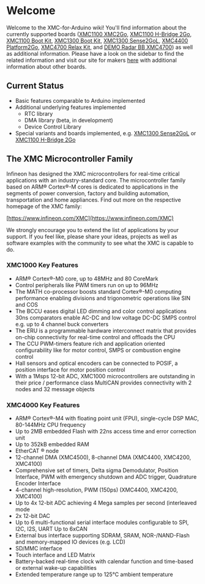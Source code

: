 # Welcome
Welcome to the XMC-for-Arduino wiki! You'll find information about the currently supported boards ([XMC1100 XMC2Go](https://github.com/Infineon/XMC-for-Arduino/wiki/XMC-2Go), [XMC1100 H-Bridge 2Go](https://github.com/Infineon/XMC-for-Arduino/wiki/XMC1100-H%E2%80%90Bridge-2Go), [XMC1100 Boot Kit](https://github.com/Infineon/XMC-for-Arduino/wiki/XMC1100-Boot-Kit), [XMC1300 Boot Kit](https://github.com/Infineon/XMC-for-Arduino/wiki/XMC1300-Boot-Kit), [XMC1300 Sense2GoL](https://github.com/Infineon/XMC-for-Arduino/wiki/XMC1300-Sense2GoL), [XMC4400 Platform2Go](https://github.com/Infineon/XMC-for-Arduino/wiki/XMC4400-Platform2Go),  [XMC4700 Relax Kit](https://github.com/Infineon/XMC-for-Arduino/wiki/XMC4700-Relax-Kit), and [DEMO Radar BB XMC4700](https://github.com/Infineon/XMC-for-Arduino/wiki/DEMO-Radar-BB-XMC4700)) as well as additional information. 
Please have a look on the sidebar to find the related information and visit our site for makers [here](www.infineon.com/4makers) with additional information about other boards.

## Current Status
* Basic features comparable to Arduino implemented
* Additional underlying features implemented
  - RTC library
  - DMA library (beta, in development)
  - Device Control Library
* Special variants and boards implemented, e.g. [XMC1300 Sense2GoL](https://github.com/Infineon/XMC-for-Arduino/wiki/XMC1300-Sense2GoL) or [XMC1100 H-Bridge 2Go](https://github.com/Infineon/XMC-for-Arduino/wiki/XMC1100-H%E2%80%90Bridge-2Go)

## The XMC Microcontroller Family
Infineon has designed the XMC microcontrollers for real-time critical applications with an industry-standard core. The microcontroller family based on ARM® Cortex®-M cores is dedicated to applications in the segments of power conversion, factory and building automation, transportation and home appliances. 
Find out more on the respective homepage of the XMC family:

[https://www.infineon.com/XMC](https://www.infineon.com/XMC)

We strongly encourage you to extend the list of applications by your support. If you feel like, please share your ideas, projects as well as software examples with the community to see what the XMC is capable to do.

### XMC1000 Key Features
* ARM® Cortex®-M0 core, up to 48MHz and 80 CoreMark
* Control peripherals like PWM timers run on up to 96MHz
* The MATH co-processor boosts standard Cortex®-M0 computing performance enabling divisions and trigonometric operations like SIN and COS
* The BCCU eases digital LED dimming and color control applications
30ns comparators enable AC-DC and low voltage DC-DC SMPS control e.g. up to 4 channel buck converters
* The ERU is a programmable hardware interconnect matrix that provides on-chip connectivity for real-time control and offloads the CPU
* The CCU PWM-timers feature rich and application oriented configurability like for motor control, SMPS or combustion engine control
* Hall sensors and optical encoders can be connected to POSIF, a position interface for motor position control
* With a 1Msps 12-bit ADC, XMC1000 microcontrollers are outstanding in their price / performance class
MultiCAN provides connectivity with 2 nodes and 32 message objects

### XMC4000 Key Features
* ARM® Cortex®-M4 with floating point unit (FPU), single-cycle DSP MAC, 80-144MHz CPU frequency
* Up to 2MB embedded Flash with 22ns access time and error correction unit
* Up to 352kB embedded RAM
* EtherCAT ® node
* 12-channel DMA (XMC4500), 8-channel DMA (XMC4400, XMC4200, XMC4100)
* Comprehensive set of timers, Delta sigma Demodulator, Position Interface, PWM with emergency shutdown and ADC trigger, Quadrature Encoder Interface
* 4-channel high-resolution, PWM (150ps) (XMC4400, XMC4200, XMC4100)
* Up to 4x 12-bit ADC achieving 4 Mega samples per second (interleaved mode
* 2x 12-bit DAC
* Up to 6 multi-functional serial interface modules configurable to SPI, I2C, I2S, UART
Up to 6xCAN
* External bus interface supporting SDRAM, SRAM, NOR-/NAND-Flash and memory-mapped IO devices (e.g. LCD)
* SD/MMC interface
* Touch interface and LED Matrix
* Battery-backed real-time clock with calendar function and time-based or external wake-up capabilities
* Extended temperature range up to 125°C ambient temperature


